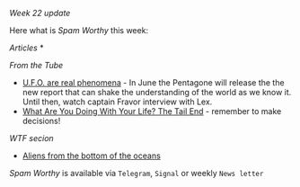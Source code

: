 *Week 22 update*

Here what is _Spam Worthy_ this week:

*Articles*
*

*From the Tube*
* [U.F.O. are real phenomena](https://www.youtube.com/watch?v=5HInaJxFxWs&t=1483s) - In June the Pentagone will release the the new report that can shake the understanding of the world as we know it. Until then, watch captain Fravor interview with Lex.
* [What Are You Doing With Your Life? The Tail End](https://www.youtube.com/watch?v=JXeJANDKwDc) - remember to make decisions!

*WTF secion*
* [Aliens from the bottom of the oceans](https://www.boredpanda.com/fisherman-posts-deep-sea-creatures-roman-fedorstov-russia/?utm_source=google&utm_medium=organic&utm_campaign=organic)

_Spam Worthy_ is available via `Telegram`, `Signal` or weekly `News letter`
